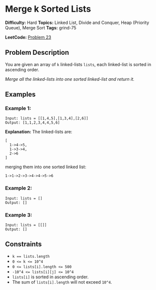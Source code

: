 # Merge k Sorted Lists

**Difficulty:** Hard
**Topics:** Linked List, Divide and Conquer, Heap (Priority Queue), Merge Sort
**Tags:** grind-75

**LeetCode:** [Problem 23](https://leetcode.com/problems/merge-k-sorted-lists/description/)

## Problem Description

You are given an array of `k` linked-lists `lists`, each linked-list is sorted in ascending order.

_Merge all the linked-lists into one sorted linked-list and return it._

## Examples

### Example 1:

```
Input: lists = [[1,4,5],[1,3,4],[2,6]]
Output: [1,1,2,3,4,4,5,6]
```

**Explanation:** The linked-lists are:

```
[
  1->4->5,
  1->3->4,
  2->6
]
```

merging them into one sorted linked list:

```
1->1->2->3->4->4->5->6
```

### Example 2:

```
Input: lists = []
Output: []
```

### Example 3:

```
Input: lists = [[]]
Output: []
```

## Constraints

- `k == lists.length`
- `0 <= k <= 10^4`
- `0 <= lists[i].length <= 500`
- `-10^4 <= lists[i][j] <= 10^4`
- `lists[i]` is sorted in ascending order.
- The sum of `lists[i].length` will not exceed `10^4`.
